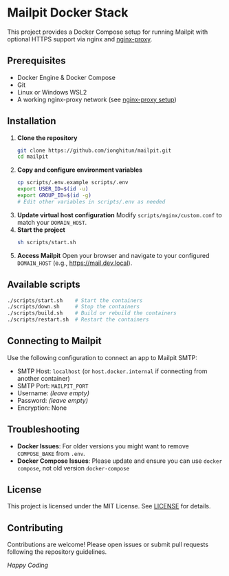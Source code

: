 # Mailpit Docker Stack

This project provides a Docker Compose setup for running Mailpit with optional HTTPS support via nginx and [nginx-proxy](https://github.com/ionghitun/nginx-proxy).

## Prerequisites

- Docker Engine & Docker Compose
- Git
- Linux or Windows WSL2
- A working nginx-proxy network (see [nginx-proxy setup](https://github.com/ionghitun/nginx-proxy))

## Installation

1. **Clone the repository**
   ```bash
   git clone https://github.com/ionghitun/mailpit.git
   cd mailpit
   ```
2. **Copy and configure environment variables**
   ```bash
   cp scripts/.env.example scripts/.env
   export USER_ID=$(id -u)
   export GROUP_ID=$(id -g)
   # Edit other variables in scripts/.env as needed
   ```
3. **Update virtual host configuration**
   Modify `scripts/nginx/custom.conf` to match your `DOMAIN_HOST`.
4. **Start the project**
   ```bash
   sh scripts/start.sh
   ```
5. **Access Mailpit**
   Open your browser and navigate to your configured `DOMAIN_HOST` (e.g., https://mail.dev.local).

## Available scripts

```bash
./scripts/start.sh    # Start the containers
./scripts/down.sh     # Stop the containers
./scripts/build.sh    # Build or rebuild the containers
./scripts/restart.sh  # Restart the containers
```

## Connecting to Mailpit

Use the following configuration to connect an app to Mailpit SMTP:

- SMTP Host: `localhost` (or `host.docker.internal` if connecting from another container)
- SMTP Port: `MAILPIT_PORT`
- Username: *(leave empty)*
- Password: *(leave empty)*
- Encryption: None

## Troubleshooting

- **Docker Issues**: For older versions you might want to remove `COMPOSE_BAKE` from `.env`.
- **Docker Compose Issues**: Please update and ensure you can use `docker compose`, not old version `docker-compose`

## License

This project is licensed under the MIT License. See [LICENSE](LICENSE) for details.

## Contributing

Contributions are welcome! Please open issues or submit pull requests following the repository guidelines.

_Happy Coding_
